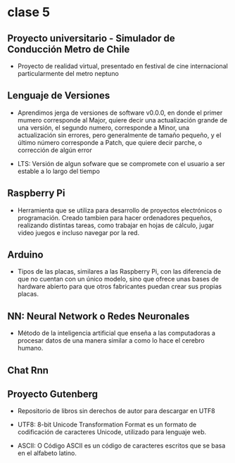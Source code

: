 # clase 5

## Proyecto universitario - Simulador de Conducción Metro de Chile

- Proyecto de realidad virtual, presentado en festival de cine internacional particularmente del metro neptuno

## Lenguaje de Versiones

- Aprendimos jerga de versiones de software v0.0.0, en donde el primer mumero corresponde al Major, quiere decir una actualización grande de una versión, el segundo numero, corresponde a Minor, una actualización sin errores, pero generalmente de tamaño pequeño, y el último número corresponde a Patch, que quiere decir parche, o corrección de algún error

- LTS: Versión de algun sofware que se compromete con el usuario a ser estable a lo largo del tiempo

## Raspberry Pi 

- Herramienta que se utiliza para desarrollo de proyectos electrónicos o programación. Creado tambien para hacer ordenadores pequeños, realizando distintas tareas, como trabajar en hojas de cálculo, jugar video juegos e incluso navegar por la red.

## Arduino 

- Tipos de las placas, similares a las Raspberry Pi, con las diferencia de que no cuentan con un único modelo, sino que ofrece unas bases de hardware abierto para que otros fabricantes puedan crear sus propias placas.

## NN: Neural Network o Redes Neuronales

- Método de la inteligencia artificial que enseña a las computadoras a procesar datos de una manera similar a como lo hace el cerebro humano. 

## Chat Rnn

## Proyecto Gutenberg

- Repositorio de libros sin derechos de autor para descargar en UTF8

- UTF8: 8-bit Unicode Transformation Format es un formato de codificación de caracteres Unicode, utilizado para lenguaje web.
  
- ASCII: O Código ASCII es un código de caracteres escritos que se basa en el alfabeto latino.

## 
